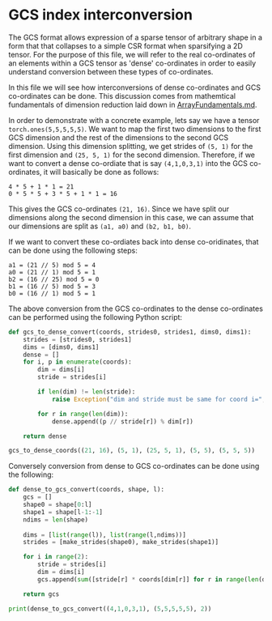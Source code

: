 # GCS index interconversion

The GCS format allows expression of a sparse tensor of arbitrary shape in a form that
that collapses to a simple CSR format when sparsifying a 2D tensor. For the purpose
of this file, we will refer to the real co-ordinates of an elements within a GCS
tensor as 'dense' co-ordinates in order to easily understand conversion between
these types of co-ordinates.

In this file we will see how interconversions of dense co-ordinates and GCS co-ordinates
can be done. This discussion comes from mathemtical fundamentals of dimension reduction
laid down in [ArrayFundamentals.md](https://github.com/Quansight-Labs/rfcs/blob/pearu/rfc0005/RFC0003-sparse-roadmap/ArrayFundamentals.md#dimension-reduction-and-promotion-of-arrays).

In order to demonstrate with a concrete example, lets say we have a tensor `torch.ones(5,5,5,5,5)`.
We want to map the first two dimensions to the first GCS dimension and the rest of the dimensions to
the second GCS dimension. Using this dimension splitting, we get strides of `(5, 1)` for the first
dimension and `(25, 5, 1)` for the second dimension. Therefore, if we want to convert a dense
co-ordiate that is say `(4,1,0,3,1)` into the GCS co-ordinates, it will basically be done as follows:
```
4 * 5 + 1 * 1 = 21
0 * 5 * 5 + 3 * 5 + 1 * 1 = 16
```

This gives the GCS co-ordinates `(21, 16)`. Since we have split our dimensions along the second dimension
in this case, we can assume that our dimensions are split as `(a1, a0)` and `(b2, b1, b0)`.

If we want to convert these co-ordiates back into dense co-oridinates, that can be done using the following steps:
```
a1 = (21 // 5) mod 5 = 4
a0 = (21 // 1) mod 5 = 1
b2 = (16 // 25) mod 5 = 0
b1 = (16 // 5) mod 5 = 3
b0 = (16 // 1) mod 5 = 1
```

The above conversion from the GCS co-ordinates to the dense co-ordinates can be performed using the following
Python script:
``` python
def gcs_to_dense_convert(coords, strides0, strides1, dims0, dims1):
    strides = [strides0, strides1]
    dims = [dims0, dims1]
    dense = []
    for i, p in enumerate(coords):
        dim = dims[i]
        stride = strides[i]

        if len(dim) != len(stride):
            raise Exception("dim and stride must be same for coord i=", i)

        for r in range(len(dim)):
            dense.append((p // stride[r]) % dim[r])

    return dense

gcs_to_dense_coords((21, 16), (5, 1), (25, 5, 1), (5, 5), (5, 5, 5))
```

Conversely conversion from dense to GCS co-ordinates can be done using the following:

``` python
def dense_to_gcs_convert(coords, shape, l):
    gcs = []
    shape0 = shape[0:l]
    shape1 = shape[l-1:-1]
    ndims = len(shape)
    
    dims = [list(range(l)), list(range(l,ndims))]
    strides = [make_strides(shape0), make_strides(shape1)]

    for i in range(2):
        stride = strides[i]
        dim = dims[i]
        gcs.append(sum([stride[r] * coords[dim[r]] for r in range(len(dim))]))

    return gcs

print(dense_to_gcs_convert((4,1,0,3,1), (5,5,5,5,5), 2))
```
